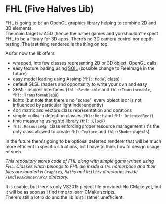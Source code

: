 # FHL (Five Halves Lib)

FHL is going to be an OpenGL graphics library helping to combine 2D and 3D elements.  
The main target is 2.5D (hence the name) games and you shouldn't expect FHL to be a library for 3D apps.
There's no 3D camera control nor depth testing. The last thing rendered is the thing on top.  
  
As for now the lib offers:
* wrapped, into few classes representing 2D or 3D object, OpenGL calls
* easy texture loading using [SOIL](http://lonesock.net/soil.html) (possible change to FreeImage in the future)
* easy model loading using [Assimp](https://github.com/assimp/assimp) (`fhl::Model` class)
* default GLSL shaders and opportunity to write your own and easy
* SFML-inspired interfaces (`fhl::Renderable` and `fhl::Transformable`, `fhl::Transformable3D`)
* lights (but note that there's no "scene", every object is or is not influenced by particular light independently)
* 4x4 matrix and vectors class representation and oprations
* simple collision detection classes (`fhl::Rect` and `fhl::OrientedRect`)
* time measuring using std library (`fhl::Clock`)
* `fhl::ResourceMgr` class enforcing proper resource management (it's the only class allowed to create `fhl::Texture` and `fhl::Shader` objects)
  
In the future there's going to be optional deferred renderer that will be much more efficient in specific situations, but I have to think how to design usage of such.
  
*This repository stores code of FHL along with simple game written using FHL.
Classes which belongs to FHL are inside a `fhl` namespace and their files are located in `Graphics`, `Maths` and `Utility` directories inside `/EndlessRunner/src/` directory.*  
  
It is usable, but there's only VS2015 project file provided. No CMake yet, but it will be as soon as I find time to learn CMake scripts.  
There's still a lot to do and the lib is still rather unefficient.
